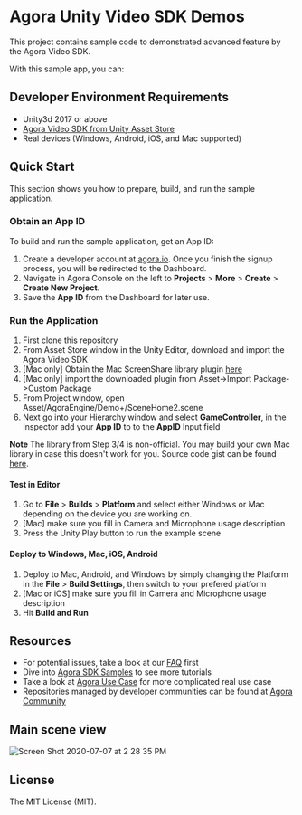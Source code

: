 # Agora Unity Video SDK Demos 
This project contains sample code to demonstrated advanced feature by the Agora Video SDK.

With this sample app, you can:

## Developer Environment Requirements

-   Unity3d 2017 or above
-   [Agora Video SDK from Unity Asset Store](https://assetstore.unity.com/packages/tools/video/agora-video-chat-sdk-for-unity-134502)
-   Real devices (Windows, Android, iOS, and Mac supported)


## Quick Start

This section shows you how to prepare, build, and run the sample application.

### Obtain an App ID

To build and run the sample application, get an App ID:

1.  Create a developer account at  [agora.io](https://dashboard.agora.io/signin/). Once you finish the signup process, you will be redirected to the Dashboard.
2.  Navigate in Agora Console on the left to  **Projects**  >  **More**  >  **Create**  >  **Create New Project**.
3.  Save the  **App ID**  from the Dashboard for later use.


### [](https://github.com/AgoraIO-Community/Unity-RTM#run-the-application)Run the Application

1.  First clone this repository
2. From Asset Store window in the Unity Editor, download and import the Agora Video SDK 
3.  [Mac only] Obtain the Mac ScreenShare library plugin [here](https://bit.ly/2AIFyjK)
4. [Mac only] import the downloaded plugin from Asset->Import Package->Custom Package
5.  From Project window, open Asset/AgoraEngine/Demo+/SceneHome2.scene 
6. Next go into your Hierarchy window and select  **GameController**, in the Inspector add your  **App ID**  to to the  **AppID**  Input field

**Note**
The library from Step 3/4 is non-official.  You may build your own Mac library in case this doesn't work for you.  Source code gist can be found [here](https://gist.github.com/icywind/0fd26481dd6884821d7f917944ec0042).
#### [](https://github.com/AgoraIO-Community/Unity-RTM#test-in-editor)Test in Editor

1.  Go to  **File**  >  **Builds**  >  **Platform**  and select either Windows or Mac depending on the device you are working on.
2. [Mac] make sure you fill in Camera and Microphone usage description 
3. Press the Unity Play button to run the example scene

#### [](https://github.com/AgoraIO-Community/Unity-RTM#deploy-to-windows-mac-android)Deploy to Windows, Mac, iOS, Android

1.  Deploy to Mac, Android, and Windows by simply changing the Platform in the  **File**  >  **Build Settings**, then switch to your prefered platform
2.  [Mac or iOS] make sure you fill in Camera and Microphone usage description 
3.  Hit  **Build and Run**

## [](https://github.com/AgoraIO-Community/Unity-RTM#resources)Resources

-   For potential issues, take a look at our  [FAQ](https://docs.agora.io/cn/faq)  first
-   Dive into  [Agora SDK Samples](https://github.com/AgoraIO)  to see more tutorials
-   Take a look at  [Agora Use Case](https://github.com/AgoraIO-usecase)  for more complicated real use case
-   Repositories managed by developer communities can be found at  [Agora Community](https://github.com/AgoraIO-Community)

## Main scene view
![Screen Shot 2020-07-07 at 2 28 35 PM](https://user-images.githubusercontent.com/1261195/86847285-eb949c80-c060-11ea-8c0f-74c52d251b5e.png)

## License

The MIT License (MIT).
